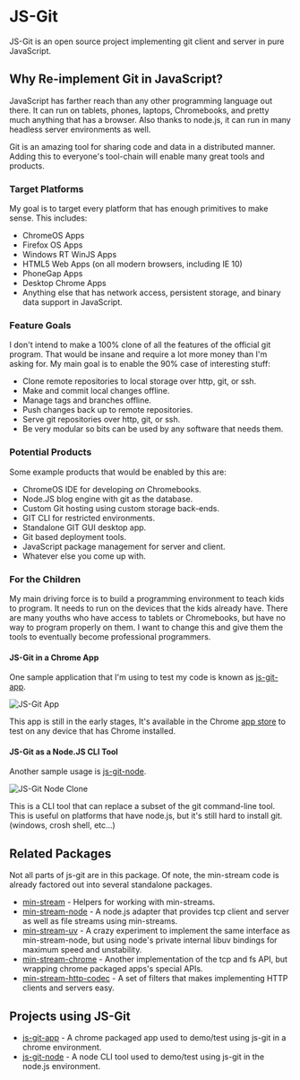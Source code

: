 # JS-Git

JS-Git is an open source project implementing git client and server in pure JavaScript.

## Why Re-implement Git in JavaScript?

JavaScript has farther reach than any other programming language out there.  It can run on tablets, phones, laptops, Chromebooks, and pretty much anything that has a browser.  Also thanks to node.js, it can run in many headless server environments as well.

Git is an amazing tool for sharing code and data in a distributed manner.  Adding this to everyone's tool-chain will enable many great tools and products.

### Target Platforms

My goal is to target every platform that has enough primitives to make sense.  This includes:

 - ChromeOS Apps
 - Firefox OS Apps
 - Windows RT WinJS Apps
 - HTML5 Web Apps (on all modern browsers, including IE 10)
 - PhoneGap Apps
 - Desktop Chrome Apps
 - Anything else that has network access, persistent storage, and binary data support in JavaScript.

### Feature Goals

I don't intend to make a 100% clone of all the features of the official git program.  That would be insane and require a lot more money than I'm asking for.  My main goal is to enable the 90% case of interesting stuff:

 - Clone remote repositories to local storage over http, git, or ssh.
 - Make and commit local changes offline.
 - Manage tags and branches offline.
 - Push changes back up to remote repositories.
 - Serve git repositories over http, git, or ssh.
 - Be very modular so bits can be used by any software that needs them.

### Potential Products

Some example products that would be enabled by this are:

 - ChromeOS IDE for developing *on* Chromebooks.
 - Node.JS blog engine with git as the database.
 - Custom Git hosting using custom storage back-ends.
 - GIT CLI for restricted environments.
 - Standalone GIT GUI desktop app.
 - Git based deployment tools.
 - JavaScript package management for server and client.
 - Whatever else you come up with.

### For the Children

My main driving force is to build a programming environment to teach kids to program.  It needs to run on the devices that the kids already have.  There are many youths who have access to tablets or Chromebooks, but have no way to program properly on them.  I want to change this and give them the tools to eventually become professional programmers.

#### JS-Git in a Chrome App

One sample application that I'm using to test my code is known as [js-git-app][].

![JS-Git App](http://creationix.com/js-git-app.png)

This app is still in the early stages, It's available in the Chrome [app store][] to test on any device that has Chrome installed.

#### JS-Git as a Node.JS CLI Tool

Another sample usage is [js-git-node][].

![JS-Git Node Clone](http://creationix.com/js-git-node-clone.png)

This is a CLI tool that can replace a subset of the git command-line tool.  This is useful on platforms that have node.js, but it's still hard to install git. (windows, crosh shell, etc...)

## Related Packages

Not all parts of js-git are in this package.  Of note, the min-stream code is already factored out into several standalone packages.

 - [min-stream][] - Helpers for working with min-streams.
 - [min-stream-node][] - A node.js adapter that provides tcp client and server as well as file streams using min-streams.
 - [min-stream-uv][] - A crazy experiment to implement the same interface as min-stream-node, but using node's private internal libuv bindings for maximum speed and unstability.
 - [min-stream-chrome][] - Another implementation of the tcp and fs API, but wrapping chrome packaged apps's special APIs.
 - [min-stream-http-codec][] - A set of filters that makes implementing HTTP clients and servers easy.

## Projects using JS-Git

 - [js-git-app][] - A chrome packaged app used to demo/test using js-git in a chrome environment.
 - [js-git-node][] - A node CLI tool used to demo/test using js-git in the node.js environment.

[node.js]: http://nodejs.org
[git]: http://git-scm.com/
[browserify]: http://browserify.org/
[chrome packaged apps]: http://developer.chrome.com/apps/
[min-stream]: https://github.com/creationix/min-stream
[min-stream-node]: https://github.com/creationix/min-stream-node
[min-stream-uv]: https://github.com/creationix/min-stream-uv
[min-stream-chrome]: https://github.com/creationix/min-stream-chrome
[min-stream-http-codec]: https://github.com/creationix/min-stream-http-codec
[js-git-app]: https://github.com/creationix/js-git-app
[js-git-node]: https://github.com/creationix/js-git-node
[app store]: https://chrome.google.com/webstore/detail/js-git-test-app/gcipadbniegpaccphmnfnpgklahgennp
